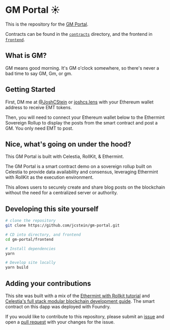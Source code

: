 # GM Portal ☀️

This is the repository for the [GM Portal](https://gmportal.xyz).

Contracts can be found in the [`contracts`](./contracts) directory, and the frontend in [`frontend`](./frontend).

## What is GM?

GM means good morning. It's GM o'clock somewhere, so there's never a bad time to say GM, Gm, or gm.

## Getting Started

First, DM me at [@JoshCStein](https://twitter.com/JoshCStein) or [joshcs.lens](https://www.lensfrens.xyz/joshcs.lens) with your Ethereum wallet address to receive EMT tokens.

Then, you will need to connect your Ethereum wallet below to the Ethermint Sovereign Rollup to display the posts from the smart contract and post a GM. You only need EMT to post.

## Nice, what's going on under the hood?

This GM Portal is built with Celestia, RollKit, & Ethermint.

The GM Portal is a smart contract demo on a sovereign rollup built on Celestia to provide data availability and consensus, leveraging Ethermint with RollKit as the execution environment.

This allows users to securely create and share blog posts on the blockchain without the need for a centralized server or authority.

## Developing this site yourself

```sh
# clone the repository
git clone https://github.com/jcstein/gm-portal.git

# CD into directory, and frontend
cd gm-portal/frontend

# Install dependencies
yarn

# Develop site locally
yarn build
```

## Adding your contributions

This site was built with a mix of the [Ethermint with Rollkit tutorial](https://rollkit.dev/docs/tutorials/ethermint)
and [Celestia's full stack modular blockchain development guide](https://docs.celestia.org/developers/full-stack-modular-development-guide/).
The smart contract on this dapp was deployed with Foundry.

If you would like to contribute to this repository, please submit an
[issue](https://github.com/jcstein/gm-portal/issues/new/choose) and
open a [pull request](https://github.com/jcstein/gm-portal/compare)
with your changes for the issue.
